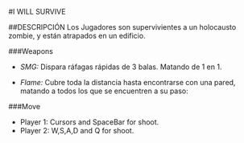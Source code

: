 #I WILL SURVIVE

##DESCRIPCIÓN
Los Jugadores son supervivientes a un holocausto zombie, y están atrapados en un edificio.


###Weapons
- *SMG:* Dispara ráfagas rápidas de 3 balas. Matando de 1 en 1.

- *Flame:* Cubre toda la distancia hasta encontrarse con una pared, matando a todos los que se encuentren a su paso:

###Move

- Player 1: Cursors and SpaceBar for shoot.
- Player 2: W,S,A,D and Q for shoot.